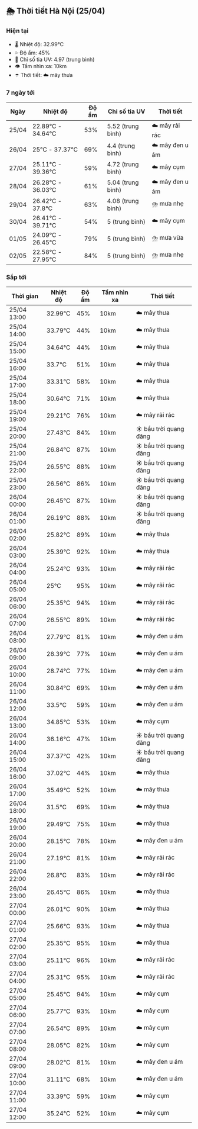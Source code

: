 ## 🌦️ Thời tiết Hà Nội (25/04)

### Hiện tại

- 🌡️ Nhiệt độ: 32.99℃
- 💦 Độ ẩm: 45%
- 🌟 Chỉ số tia UV: 4.97 (trung bình)
- 👁️ Tầm nhìn xa: 10km
- ☂️ Thời tiết: ☁️ mây thưa

### 7 ngày tới

| Ngày | Nhiệt độ | Độ ẩm | Chỉ số tia UV | Thời tiết |
| --- | --- | --- | --- | --- |
| 25/04 | 22.89℃ - 34.64℃ | 53% | 5.52 (trung bình) | ☁️ mây rải rác |
| 26/04 | 25℃ - 37.37℃ | 69% | 4.4 (trung bình) | ☁️ mây đen u ám |
| 27/04 | 25.11℃ - 39.36℃ | 59% | 4.72 (trung bình) | ☁️ mây cụm |
| 28/04 | 26.28℃ - 36.03℃ | 61% | 5.04 (trung bình) | ☁️ mây đen u ám |
| 29/04 | 26.42℃ - 37.8℃ | 63% | 4.08 (trung bình) | ⛈️ mưa nhẹ |
| 30/04 | 26.41℃ - 39.71℃ | 54% | 5 (trung bình) | ☁️ mây cụm |
| 01/05 | 24.09℃ - 26.45℃ | 79% | 5 (trung bình) | ⛈️ mưa vừa |
| 02/05 | 22.58℃ - 27.95℃ | 84% | 5 (trung bình) | ⛈️ mưa nhẹ |

### Sắp tới

| Thời gian | Nhiệt độ | Độ ẩm | Tầm nhìn xa | Thời tiết |
| --- | --- | --- | --- | --- |
| 25/04 13:00 | 32.99℃ | 45% | 10km | ☁️ mây thưa |
| 25/04 14:00 | 33.79℃ | 44% | 10km | ☁️ mây thưa |
| 25/04 15:00 | 34.64℃ | 44% | 10km | ☁️ mây thưa |
| 25/04 16:00 | 33.7℃ | 51% | 10km | ☁️ mây thưa |
| 25/04 17:00 | 33.31℃ | 58% | 10km | ☁️ mây thưa |
| 25/04 18:00 | 30.64℃ | 71% | 10km | ☁️ mây thưa |
| 25/04 19:00 | 29.21℃ | 76% | 10km | ☁️ mây rải rác |
| 25/04 20:00 | 27.43℃ | 84% | 10km | ☀️ bầu trời quang đãng |
| 25/04 21:00 | 26.84℃ | 87% | 10km | ☀️ bầu trời quang đãng |
| 25/04 22:00 | 26.55℃ | 88% | 10km | ☀️ bầu trời quang đãng |
| 25/04 23:00 | 26.56℃ | 86% | 10km | ☀️ bầu trời quang đãng |
| 26/04 00:00 | 26.45℃ | 87% | 10km | ☀️ bầu trời quang đãng |
| 26/04 01:00 | 26.19℃ | 88% | 10km | ☀️ bầu trời quang đãng |
| 26/04 02:00 | 25.82℃ | 89% | 10km | ☁️ mây thưa |
| 26/04 03:00 | 25.39℃ | 92% | 10km | ☁️ mây thưa |
| 26/04 04:00 | 25.24℃ | 93% | 10km | ☁️ mây rải rác |
| 26/04 05:00 | 25℃ | 95% | 10km | ☁️ mây rải rác |
| 26/04 06:00 | 25.35℃ | 94% | 10km | ☁️ mây rải rác |
| 26/04 07:00 | 26.55℃ | 89% | 10km | ☁️ mây rải rác |
| 26/04 08:00 | 27.79℃ | 81% | 10km | ☁️ mây đen u ám |
| 26/04 09:00 | 28.39℃ | 77% | 10km | ☁️ mây đen u ám |
| 26/04 10:00 | 28.74℃ | 77% | 10km | ☁️ mây đen u ám |
| 26/04 11:00 | 30.84℃ | 69% | 10km | ☁️ mây đen u ám |
| 26/04 12:00 | 33.5℃ | 59% | 10km | ☁️ mây đen u ám |
| 26/04 13:00 | 34.85℃ | 53% | 10km | ☁️ mây cụm |
| 26/04 14:00 | 36.16℃ | 47% | 10km | ☀️ bầu trời quang đãng |
| 26/04 15:00 | 37.37℃ | 42% | 10km | ☀️ bầu trời quang đãng |
| 26/04 16:00 | 37.02℃ | 44% | 10km | ☁️ mây thưa |
| 26/04 17:00 | 35.49℃ | 52% | 10km | ☁️ mây thưa |
| 26/04 18:00 | 31.5℃ | 69% | 10km | ☁️ mây thưa |
| 26/04 19:00 | 29.49℃ | 75% | 10km | ☁️ mây thưa |
| 26/04 20:00 | 28.15℃ | 78% | 10km | ☁️ mây đen u ám |
| 26/04 21:00 | 27.19℃ | 81% | 10km | ☁️ mây rải rác |
| 26/04 22:00 | 26.8℃ | 83% | 10km | ☁️ mây rải rác |
| 26/04 23:00 | 26.45℃ | 86% | 10km | ☁️ mây thưa |
| 27/04 00:00 | 26.01℃ | 90% | 10km | ☁️ mây thưa |
| 27/04 01:00 | 25.66℃ | 93% | 10km | ☁️ mây thưa |
| 27/04 02:00 | 25.35℃ | 95% | 10km | ☁️ mây thưa |
| 27/04 03:00 | 25.11℃ | 96% | 10km | ☁️ mây rải rác |
| 27/04 04:00 | 25.31℃ | 95% | 10km | ☁️ mây rải rác |
| 27/04 05:00 | 25.45℃ | 94% | 10km | ☁️ mây cụm |
| 27/04 06:00 | 25.77℃ | 93% | 10km | ☁️ mây cụm |
| 27/04 07:00 | 26.54℃ | 89% | 10km | ☁️ mây cụm |
| 27/04 08:00 | 28.05℃ | 82% | 10km | ☁️ mây cụm |
| 27/04 09:00 | 28.02℃ | 81% | 10km | ☁️ mây đen u ám |
| 27/04 10:00 | 31.11℃ | 68% | 10km | ☁️ mây đen u ám |
| 27/04 11:00 | 33.39℃ | 59% | 10km | ☁️ mây cụm |
| 27/04 12:00 | 35.24℃ | 52% | 10km | ☁️ mây cụm |
